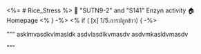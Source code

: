 <%= # Rice_Stress %> 👋
"SUTN9-2" and "S141" 
Enzyn activity
🏠 Homepage
<% } -%> <% if (  [x] 1/5.การปลูกข้าว) { -%>

"""
  asklmvasdkvlmasldk
  asdvlasdlkvmasdv
  asdvmkasldvmasdv
  
"""
